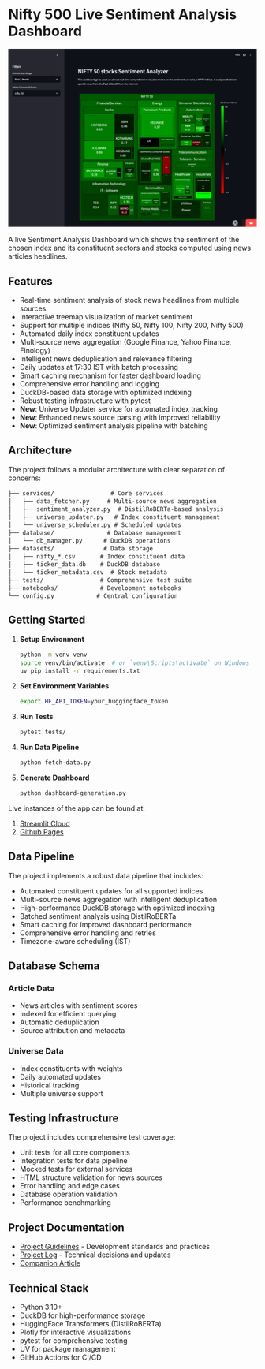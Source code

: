 # Nifty 500 Live Sentiment Analysis Dashboard

![app-img](./res/app.png)

A live Sentiment Analysis Dashboard which shows the sentiment of the chosen index and its constituent sectors and stocks computed using news articles headlines.

## Features

- Real-time sentiment analysis of stock news headlines from multiple sources
- Interactive treemap visualization of market sentiment
- Support for multiple indices (Nifty 50, Nifty 100, Nifty 200, Nifty 500)
- Automated daily index constituent updates
- Multi-source news aggregation (Google Finance, Yahoo Finance, Finology)
- Intelligent news deduplication and relevance filtering
- Daily updates at 17:30 IST with batch processing
- Smart caching mechanism for faster dashboard loading
- Comprehensive error handling and logging
- DuckDB-based data storage with optimized indexing
- Robust testing infrastructure with pytest
- **New**: Universe Updater service for automated index tracking
- **New**: Enhanced news source parsing with improved reliability
- **New**: Optimized sentiment analysis pipeline with batching

## Architecture

The project follows a modular architecture with clear separation of concerns:

```
├── services/                # Core services
│   ├── data_fetcher.py     # Multi-source news aggregation
│   ├── sentiment_analyzer.py  # DistilRoBERTa-based analysis
│   ├── universe_updater.py   # Index constituent management
│   └── universe_scheduler.py # Scheduled updates
├── database/               # Database management
│   └── db_manager.py      # DuckDB operations
├── datasets/              # Data storage
│   ├── nifty_*.csv       # Index constituent data
│   ├── ticker_data.db    # DuckDB database
│   └── ticker_metadata.csv  # Stock metadata
├── tests/                # Comprehensive test suite
├── notebooks/            # Development notebooks
└── config.py            # Central configuration

```

## Getting Started

1. **Setup Environment**
   ```bash
   python -m venv venv
   source venv/bin/activate  # or `venv\Scripts\activate` on Windows
   uv pip install -r requirements.txt
   ```

2. **Set Environment Variables**
   ```bash
   export HF_API_TOKEN=your_huggingface_token
   ```

3. **Run Tests**
   ```bash
   pytest tests/
   ```

4. **Run Data Pipeline**
   ```bash
   python fetch-data.py
   ```

5. **Generate Dashboard**
   ```bash
   python dashboard-generation.py
   ```

Live instances of the app can be found at:
1. [Streamlit Cloud](https://nifty-sad.streamlit.app/)
2. [Github Pages](https://shubxam.github.io/NIFTY_500_live_sentiment.html)

## Data Pipeline

The project implements a robust data pipeline that includes:
- Automated constituent updates for all supported indices
- Multi-source news aggregation with intelligent deduplication
- High-performance DuckDB storage with optimized indexing
- Batched sentiment analysis using DistilRoBERTa
- Smart caching for improved dashboard performance
- Comprehensive error handling and retries
- Timezone-aware scheduling (IST)

## Database Schema

### Article Data
- News articles with sentiment scores
- Indexed for efficient querying
- Automatic deduplication
- Source attribution and metadata

### Universe Data
- Index constituents with weights
- Daily automated updates
- Historical tracking
- Multiple universe support

## Testing Infrastructure

The project includes comprehensive test coverage:
- Unit tests for all core components
- Integration tests for data pipeline
- Mocked tests for external services
- HTML structure validation for news sources
- Error handling and edge cases
- Database operation validation
- Performance benchmarking

## Project Documentation
- [Project Guidelines](./guidelines.md) - Development standards and practices
- [Project Log](./agent_project_log.md) - Technical decisions and updates
- [Companion Article](https://xumitcapital.medium.com/sentiment-analysis-dashboard-using-python-d40506e2709d)

## Technical Stack
- Python 3.10+
- DuckDB for high-performance storage
- HuggingFace Transformers (DistilRoBERTa)
- Plotly for interactive visualizations
- pytest for comprehensive testing
- UV for package management
- GitHub Actions for CI/CD
